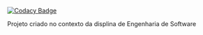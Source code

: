 
[![Codacy Badge](https://api.codacy.com/project/badge/Grade/90e02d388aa942f490ed6d223ef3fec2)](https://app.codacy.com/gh/PedroAlmeidacode/SGP-WebService?utm_source=github.com&utm_medium=referral&utm_content=PedroAlmeidacode/SGP-WebService&utm_campaign=Badge_Grade)

Projeto criado no contexto da displina de Engenharia de Software


